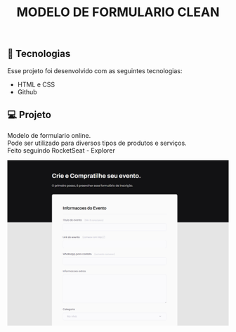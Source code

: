 <h1 align="center"> MODELO DE FORMULARIO CLEAN </h1>
<br>



## 🚀 Tecnologias

Esse projeto foi desenvolvido com as seguintes tecnologias:

- HTML e CSS
- Github

## 💻 Projeto

Modelo de formulario online.<br>
Pode ser utilizado para diversos tipos de produtos e serviços.<br>
Feito seguindo RocketSeat - Explorer

<img src="/layout.png">